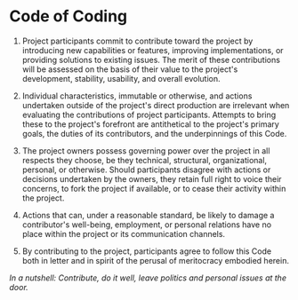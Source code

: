 # Code of Coding

1. Project participants commit to contribute toward the project by introducing new capabilities or features, 
improving implementations, or providing solutions to existing issues. The merit of these contributions 
will be assessed on the basis of their value to the project's development, stability, usability, and overall evolution. 


2. Individual characteristics, immutable or otherwise, and actions undertaken outside of the project's direct
production are irrelevant when evaluating the contributions of project participants. Attempts to bring 
these to the project's forefront are antithetical to the project's primary goals, 
the duties of its contributors, and the underpinnings of this Code. 

3. The project owners possess governing power over the project in all respects they choose, 
be they technical, structural, organizational, personal, or otherwise. Should participants disagree 
with actions or decisions undertaken by the owners, they retain full right to voice their concerns, 
to fork the project if available, or to cease their activity within the project.

4. Actions that can, under a reasonable standard, be likely to damage a contributor's well-being, 
employment, or personal relations have no place within the project or its communication channels. 

5. By contributing to the project, participants agree to follow this Code  both in letter
and in spirit of the perusal of meritocracy embodied herein. 

*In a nutshell: Contribute, do it well, leave politics and personal issues at the door.*
